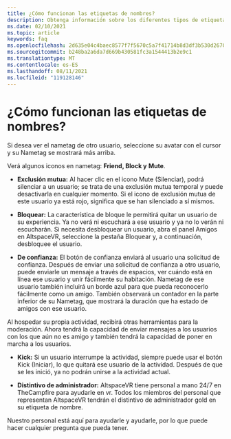 ```yaml
---
title: ¿Cómo funcionan las etiquetas de nombres?
description: Obtenga información sobre los diferentes tipos de etiquetas de nombre y cómo funcionan en AltspaceVR.
ms.date: 02/10/2021
ms.topic: article
keywords: faq
ms.openlocfilehash: 2d635e04c4baec8577f7f5670c5a7f41714b8d3df3b530d26708b38287df7b84
ms.sourcegitcommit: b248ba2a6da7d669b430581fc3a1544413b2e9c1
ms.translationtype: MT
ms.contentlocale: es-ES
ms.lasthandoff: 08/11/2021
ms.locfileid: "119128146"
---
```

# <a name="how-do-nametags-work"></a>¿Cómo funcionan las etiquetas de nombres?

Si desea ver el nametag de otro usuario, seleccione su avatar con el cursor y su Nametag se mostrará más arriba.

Verá algunos iconos en nametag: **Friend, Block y** **Mute**.

* **Exclusión mutua:** Al hacer clic en el icono Mute (Silenciar), podrá silenciar a un usuario; se trata de una exclusión mutua temporal y puede desactivarla en cualquier momento. Si el icono de exclusión mutua de este usuario ya está rojo, significa que se han silenciado a sí mismos.

* **Bloquear:** La característica de bloque le permitirá quitar un usuario de su experiencia. Ya no verá ni escuchará a ese usuario y ya no lo verán ni escucharán. Si necesita desbloquear un usuario, abra el panel Amigos en AltspaceVR, seleccione la pestaña Bloquear y, a continuación, desbloquee el usuario.

* **De confianza:** El botón de confianza enviará al usuario una solicitud de confianza. Después de enviar una solicitud de confianza a otro usuario, puede enviarle un mensaje a través de espacios, ver cuándo está en línea ese usuario y unir fácilmente su habitación. Nametag de ese usuario también incluirá un borde azul para que pueda reconocerlo fácilmente como un amigo. También observará un contador en la parte inferior de su Nametag, que mostrará la duración que ha estado de amigos con ese usuario.

Al hospedar su propia actividad, recibirá otras herramientas para la moderación. Ahora tendrá la capacidad de enviar mensajes a los usuarios con los que aún no es amigo y también tendrá la capacidad de poner en marcha a los usuarios.

* **Kick:** Si un usuario interrumpe la actividad, siempre puede usar el botón Kick (Iniciar), lo que quitará ese usuario de la actividad. Después de que se les inició, ya no podrán unirse a la actividad actual. 

* **Distintivo de administrador:** AltspaceVR tiene personal a mano 24/7 en TheCampfire para ayudarle en vr. Todos los miembros del personal que representan AltspaceVR tendrán el distintivo de administrador gold en su etiqueta de nombre.

Nuestro personal está aquí para ayudarle y ayudarle, por lo que puede hacer cualquier pregunta que pueda tener. 